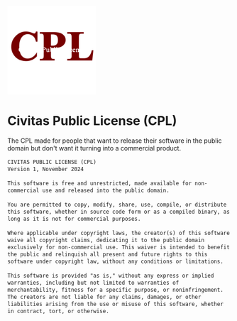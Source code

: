 <img src="cpl.png" alt="logo" width="200px" height="200px"/>

# Civitas Public License (CPL)
The CPL made for people that want to release their software in the public domain but don't want it turning into a commercial product.
```
CIVITAS PUBLIC LICENSE (CPL)
Version 1, November 2024

This software is free and unrestricted, made available for non-commercial use and released into the public domain.

You are permitted to copy, modify, share, use, compile, or distribute this software, whether in source code form or as a compiled binary, as long as it is not for commercial purposes.

Where applicable under copyright laws, the creator(s) of this software waive all copyright claims, dedicating it to the public domain exclusively for non-commercial use. This waiver is intended to benefit the public and relinquish all present and future rights to this software under copyright law, without any conditions or limitations.

This software is provided "as is," without any express or implied warranties, including but not limited to warranties of merchantability, fitness for a specific purpose, or noninfringement. The creators are not liable for any claims, damages, or other liabilities arising from the use or misuse of this software, whether in contract, tort, or otherwise.
```

